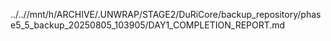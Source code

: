 ../..//mnt/h/ARCHIVE/.UNWRAP/STAGE2/DuRiCore/backup_repository/phase5_5_backup_20250805_103905/DAY1_COMPLETION_REPORT.md